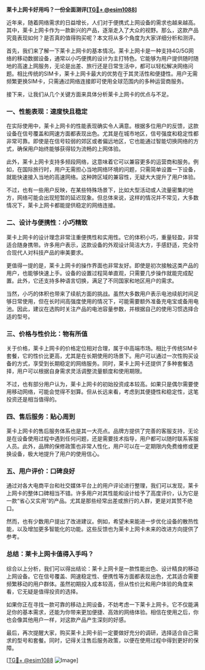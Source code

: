 **莱卡上网卡好用吗？一份全面测评[[TG💪+ @esim1088](https://t.me/s/esim1088)]**

近年来，随着网络需求的日益增长，人们对于便携式上网设备的需求也越来越高。其中，莱卡上网卡作为一款新兴的产品，逐渐走入了大众的视野。那么，这款产品究竟表现如何？是否真的值得购买呢？本文将从多个角度为大家详细分析和测评。

首先，我们来了解一下莱卡上网卡的基本情况。莱卡上网卡是一种支持4G/5G网络的移动数据设备，通常以小巧便携的设计为主打特色。它能够为用户提供随时随地的高速上网服务，无论是出差、旅行还是日常生活中，都可以轻松解决网络问题。相比传统的SIM卡，莱卡上网卡最大的优势在于其灵活性和便捷性。用户无需频繁更换SIM卡，只需通过网络连接即可使用全球范围内的多种运营商服务。

接下来，让我们从几个关键方面来具体分析莱卡上网卡的优点与不足。

### **一、性能表现：速度快且稳定**

在实际使用中，莱卡上网卡的性能表现确实令人满意。根据多位用户的反馈，这款设备在信号覆盖和网速方面都表现出色。尤其是在城市地区，信号强度和稳定性都非常可靠。即使是在信号较弱的郊区或者偏远地区，它也能通过智能切换网络的方式，确保用户始终能够获得较为流畅的上网体验。

此外，莱卡上网卡支持多频段网络，这意味着它可以兼容更多的运营商和服务。例如，在国际旅行时，用户无需担心当地网络环境的问题，只需简单设置一下设备，就能快速接入当地的高速网络。这种跨区域的兼容性，无疑大大提升了用户体验。

不过，也有一些用户反映，在某些特殊场景下，比如大型活动或人流量密集的地方，网络可能会出现短暂的延迟现象。但总体来说，这样的情况并不常见，大多数情况下，莱卡上网卡都能提供稳定的网络连接。

### **二、设计与便携性：小巧精致**

莱卡上网卡的设计理念非常注重便携性和实用性。它的体积小巧，重量轻盈，非常适合随身携带。许多用户表示，这款设备的外观设计简洁大方，手感舒适，完全符合现代人对科技产品的审美要求。

更值得一提的是，莱卡上网卡的操作界面也非常友好。即使是初次接触这类产品的用户，也能够快速上手。设备的设置过程简单直观，只需要几步操作就能完成配置。此外，它还支持多种语言切换，满足了不同国家和地区用户的需求。

当然，小巧的体积也带来了续航方面的挑战。虽然大多数用户表示电池续航时间足够日常使用，但在长时间高强度使用的情况下，可能需要额外准备充电宝或备用电池。因此，建议在选购时关注产品的电池容量参数，并根据自己的使用习惯选择合适的型号。

### **三、价格与性价比：物有所值**

关于价格，莱卡上网卡的价格定位相对合理，属于中高端市场。相比于传统SIM卡套餐，它的性价比更高，尤其是在长期使用的场景下。用户可以通过一次性购买设备的方式，享受到长期稳定的网络服务。同时，莱卡上网卡还提供了多种套餐选择，用户可以根据自身需求灵活调整流量额度和使用期限。

不过，也有部分用户认为，莱卡上网卡的初始投资成本较高。如果只是偶尔需要使用移动网络，可能会觉得不划算。但从长远来看，考虑到其便捷性和稳定性，这笔投资还是相当值得的。

### **四、售后服务：贴心周到**

莱卡上网卡的售后服务体系也是其一大亮点。品牌方提供了完善的客服支持，无论是在设备使用过程中遇到任何问题，还是需要技术指导，用户都可以随时联系客服人员。此外，品牌的保修政策也非常人性化，用户可以在一定期限内免费维修或更换设备，极大地提升了用户的使用信心。

### **五、用户评价：口碑良好**

通过对各大电商平台和社交媒体平台上的用户评论进行整理，我们可以发现，莱卡上网卡的整体口碑相当不错。许多用户对其性能和设计给予了高度评价，认为它是一款“省心又实用”的产品。尤其是那些经常出差或旅行的人群，更是对其赞不绝口。

然而，也有少数用户提出了改进建议。例如，希望未来能进一步优化设备的散热性能，以及增加更多智能化的功能。这些反馈也为莱卡上网卡未来的改进方向提供了参考。

### **总结：莱卡上网卡值得入手吗？**

综合以上分析，我们可以得出结论：莱卡上网卡是一款性能出色、设计精良的移动上网设备。它在信号覆盖、网速稳定性、便携性等方面都表现出色，尤其适合需要频繁移动的用户群体。虽然初期投入成本较高，但从性价比和用户体验的角度来看，它无疑是值得投资的选择。

如果你正在寻找一款可靠的移动上网设备，不妨考虑一下莱卡上网卡。它不仅能满足你的基本需求，还能为你带来更加便捷、高效的网络体验。相信在使用之后，你也会像其他用户一样，对这款产品产生深刻的好感。

最后，再次提醒大家，购买莱卡上网卡前一定要做好充分的调研，选择适合自己需求的型号和套餐。同时，记得关注售后服务政策，以便在使用过程中得到更好的保障。

[[TG💪+ @esim1088](https://t.me/s/esim1088) ![Image](https://i.postimg.cc/4NQfJmqS/Snipaste-2025-05-13-00-14-12.png)]